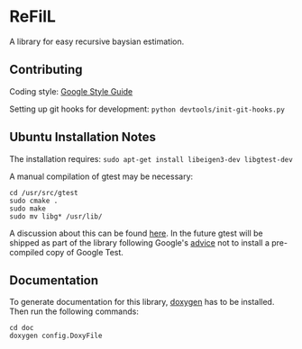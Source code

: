 # ReFilL

A library for easy recursive baysian estimation.

## Contributing

Coding style: [Google Style Guide](https://google.github.io/styleguide/cppguide.html)

Setting up git hooks for development:
`python devtools/init-git-hooks.py`

## Ubuntu Installation Notes

The installation requires:
`sudo apt-get install libeigen3-dev libgtest-dev`

A manual compilation of gtest may be necessary:

```shell
cd /usr/src/gtest
sudo cmake .
sudo make
sudo mv libg* /usr/lib/
```

A discussion about this can be found [here](https://askubuntu.com/questions/145887/why-no-library-files-installed-for-google-test/14591). In the future gtest will be shipped as part of the library following Google's [advice](https://github.com/google/googletest/blob/master/googletest/docs/FAQ.md) not to install a pre-compiled copy of Google Test.

## Documentation

To generate documentation for this library, [doxygen](http://www.doxygen.org/) has to be installed. Then run the following commands:

```shell
cd doc
doxygen config.DoxyFile
```

